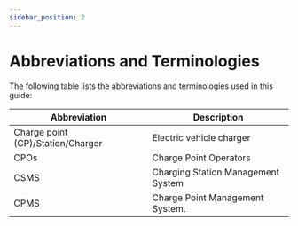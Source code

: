 ```yaml
---
sidebar_position: 2
---
```

# Abbreviations and Terminologies

The following table lists the abbreviations and terminologies used in this guide:

| Abbreviation                      | Description                        |
| --------------------------------- | ---------------------------------- |
| Charge point (CP)/Station/Charger | Electric vehicle charger           |
| CPOs                              | Charge Point Operators             |
| CSMS                              | Charging Station Management System |
| CPMS                              | Charge Point Management System.    |
